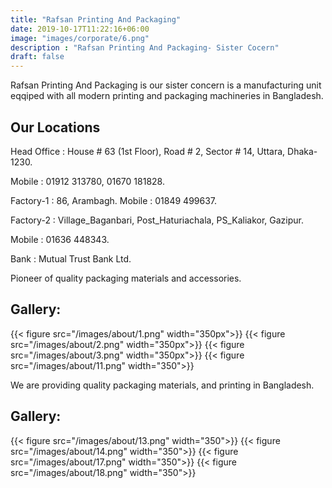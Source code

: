```yaml
---
title: "Rafsan Printing And Packaging"
date: 2019-10-17T11:22:16+06:00
image: "images/corporate/6.png"
description : "Rafsan Printing And Packaging- Sister Cocern"
draft: false
---
```


Rafsan Printing And Packaging is our sister concern is a manufacturing unit eqqiped with all modern printing and packaging machineries in Bangladesh.

## Our Locations
Head Office : House # 63 (1st Floor), Road # 2, Sector # 14, Uttara, Dhaka-1230.

Mobile : 01912 313780, 01670 181828.

Factory-1 : 86, Arambagh. Mobile : 01849 499637.

Factory-2 : Village_Baganbari, Post_Haturiachala, PS_Kaliakor, Gazipur.

Mobile : 01636 448343.

Bank : Mutual Trust Bank Ltd.

Pioneer of quality packaging materials and accessories.

## Gallery:
{{< figure src="/images/about/1.png" width="350px">}}
{{< figure src="/images/about/2.png" width="350px">}}
{{< figure src="/images/about/3.png" width="350px">}}
{{< figure src="/images/about/11.png" width="350">}}

We are providing quality packaging materials, and printing in Bangladesh.

## Gallery:
{{< figure src="/images/about/13.png" width="350">}}
{{< figure src="/images/about/14.png" width="350">}}
{{< figure src="/images/about/17.png" width="350">}}
{{< figure src="/images/about/18.png" width="350">}}


